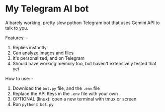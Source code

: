 # My Telegram AI bot
A barely working, pretty slow python Telegram bot that uses Gemini API to talk to you.

Features: -
1) Replies instantly
2) Can analyze images and files
3) It's personalized, and on Telegram
4) Should have working memory too, but haven't extensively tested that yet

How to use: -
1) Download the ```bot.py``` file, and the ```.env``` file
2) Replace the API Keys in the ```.env``` file with your own
3) OPTIONAL (linux): open a new terminal with tmux or screen
4) Run ```python3 bot.py```
